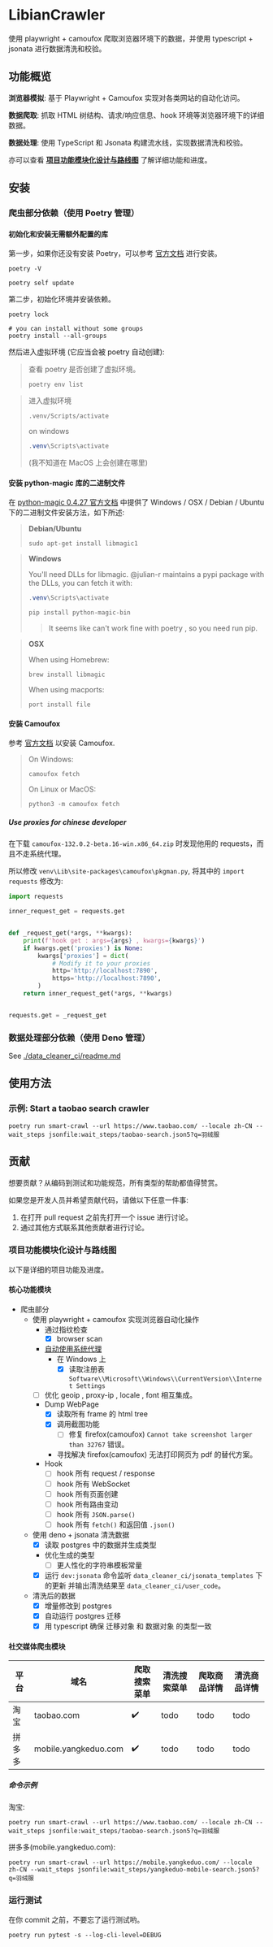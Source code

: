 # LibianCrawler

使用 playwright + camoufox 爬取浏览器环境下的数据，并使用 typescript + jsonata 进行数据清洗和校验。

## 功能概览

**浏览器模拟**: 基于 Playwright + Camoufox 实现对各类网站的自动化访问。

**数据爬取**: 抓取 HTML 树结构、请求/响应信息、hook 环境等浏览器环境下的详细数据。

**数据处理**: 使用 TypeScript 和 Jsonata 构建流水线，实现数据清洗和校验。

亦可以查看 [**项目功能模块化设计与路线图**](#项目功能模块化设计与路线图) 了解详细功能和进度。

## 安装

### 爬虫部分依赖（使用 Poetry 管理）

#### 初始化和安装无需额外配置的库

第一步，如果你还没有安装 Poetry，可以参考 [官方文档](https://python-poetry.org/docs/#installation) 进行安装。

```shell
poetry -V

poetry self update
```

第二步，初始化环境并安装依赖。

```shell
poetry lock

# you can install without some groups
poetry install --all-groups
```

然后进入虚拟环境 (它应当会被 poetry 自动创建):

> 查看 poetry 是否创建了虚拟环境。
>
> ```shell
> poetry env list
> ```

> 进入虚拟环境
>
> ```shell
> .venv/Scripts/activate
> ```
>
> on windows
>
> ```powershell
> .venv\Scripts\activate
> ```
>
> (我不知道在 MacOS 上会创建在哪里)

#### 安装 python-magic 库的二进制文件

在 [python-magic 0.4.27 官方文档](https://pypi.org/project/python-magic/0.4.27/)
中提供了 Windows / OSX / Debian / Ubuntu 下的二进制文件安装方法，如下所述:

> **Debian/Ubuntu**
>
> ```shell
> sudo apt-get install libmagic1
> ```

> **Windows**
>
> You'll need DLLs for libmagic. @julian-r maintains a pypi package with the DLLs, you can fetch it with:
>
> ```powershell
> .venv\Scripts\activate
> 
> pip install python-magic-bin
> ```
>
> > It seems like can't work fine with poetry , so you need run pip.

> **OSX**
>
> When using Homebrew:
>
> ```shell
> brew install libmagic
> ```
>
> When using macports:
>
> ```shell
> port install file
> ```

#### 安装 Camoufox

参考 [官方文档](https://github.com/daijro/camoufox/tree/main/pythonlib#installation) 以安装 Camoufox.

> On Windows:
>
> ```shell
> camoufox fetch
> ```
>
> On Linux or MacOS:
>
> ```shell
> python3 -m camoufox fetch
> ```

##### Use proxies for chinese developer

在下载 `camoufox-132.0.2-beta.16-win.x86_64.zip` 时发现他用的 requests，而且不走系统代理。

所以修改 `venv\Lib\site-packages\camoufox\pkgman.py`, 将其中的 `import requests` 修改为:

```python
import requests

inner_request_get = requests.get


def _request_get(*args, **kwargs):
    print(f'hook get : args={args} , kwargs={kwargs}')
    if kwargs.get('proxies') is None:
        kwargs['proxies'] = dict(
            # Modify it to your proxies
            http='http://localhost:7890',
            https='http://localhost:7890',
        )
    return inner_request_get(*args, **kwargs)


requests.get = _request_get
```

### 数据处理部分依赖（使用 Deno 管理）

See [./data_cleaner_ci/readme.md](data_cleaner_ci/readme.md)

## 使用方法

### 示例: Start a taobao search crawler

```shell
poetry run smart-crawl --url https://www.taobao.com/ --locale zh-CN --wait_steps jsonfile:wait_steps/taobao-search.json5?q=羽绒服
```

## 贡献

想要贡献？从编码到测试和功能规范，所有类型的帮助都值得赞赏。

如果您是开发人员并希望贡献代码，请做以下任意一件事:

1. 在打开 pull request 之前先打开一个 issue 进行讨论。
2. 通过其他方式联系其他贡献者进行讨论。

### 项目功能模块化设计与路线图

以下是详细的项目功能及进度。

#### 核心功能模块

* 爬虫部分
    * 使用 playwright + camoufox 实现浏览器自动化操作
        * 通过指纹检查
            * [x] browser scan
        * [自动使用系统代理](./libiancrawlers/app_util/networks/proxies.py)
            * 在 Windows 上
                * [x] 读取注册表 `Software\\Microsoft\\Windows\\CurrentVersion\\Internet Settings`
        * [ ] 优化 geoip , proxy-ip , locale , font 相互集成。
        * Dump WebPage
            * [x] 读取所有 frame 的 html tree
            * [x] 调用截图功能
                * [ ] 修复 firefox(camoufox) `Cannot take screenshot larger than 32767` 错误。
            * 寻找解决 firefox(camoufox) 无法打印网页为 pdf 的替代方案。
        * Hook
            * [ ] hook 所有 request / response
            * [ ] hook 所有 WebSocket
            * [ ] hook 所有页面创建
            * [ ] hook 所有路由变动
            * [ ] hook 所有 `JSON.parse()`
            * [ ] hook 所有 `fetch()` 和返回值 `.json()`
    * 使用 deno + jsonata 清洗数据
        * [x] 读取 postgres 中的数据并生成类型
        * 优化生成的类型
            * [ ] 更人性化的字符串模板常量
        * [x] 运行 `dev:jsonata` 命令监听 `data_cleaner_ci/jsonata_templates` 下的更新
          并输出清洗结果至 `data_cleaner_ci/user_code`。
    * 清洗后的数据
        * [x] 增量修改到 postgres
        * [x] 自动运行 postgres 迁移
        * [x] 用 typescript 确保 迁移对象 和 数据对象 的类型一致

#### 社交媒体爬虫模块

| 平台  | 域名                   | 爬取搜索菜单 | 清洗搜索菜单 | 爬取商品详情 | 清洗商品详情 |  
|-----|----------------------|--------|--------|--------|--------|
| 淘宝  | taobao.com           | ✔️     | todo   | todo   | todo   |   
| 拼多多 | mobile.yangkeduo.com | ✔️     | todo   | todo   | todo   |   

##### 命令示例

淘宝:

```shell
poetry run smart-crawl --url https://www.taobao.com/ --locale zh-CN --wait_steps jsonfile:wait_steps/taobao-search.json5?q=羽绒服
```

拼多多(mobile.yangkeduo.com):

```shell
poetry run smart-crawl --url https://mobile.yangkeduo.com/ --locale zh-CN --wait_steps jsonfile:wait_steps/yangkeduo-mobile-search.json5?q=羽绒服
```

### 运行测试

在你 commit 之前，不要忘了运行测试哟。

```shell
poetry run pytest -s --log-cli-level=DEBUG
```
